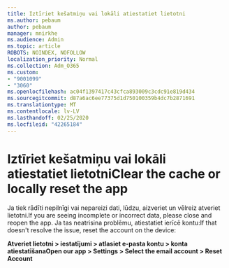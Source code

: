 ```yaml
---
title: Iztīriet kešatmiņu vai lokāli atiestatiet lietotni
ms.author: pebaum
author: pebaum
manager: mnirkhe
ms.audience: Admin
ms.topic: article
ROBOTS: NOINDEX, NOFOLLOW
localization_priority: Normal
ms.collection: Adm_O365
ms.custom:
- "9001099"
- "3060"
ms.openlocfilehash: ac04f1397417c43cfca893009c3cdc91e819d434
ms.sourcegitcommit: d87a6ac6ee77375d1d750100359b4dc7b2871691
ms.translationtype: MT
ms.contentlocale: lv-LV
ms.lasthandoff: 02/25/2020
ms.locfileid: "42265184"
---
```

# <a name="clear-the-cache-or-locally-reset-the-app"></a><span data-ttu-id="aa03d-102">Iztīriet kešatmiņu vai lokāli atiestatiet lietotni</span><span class="sxs-lookup"><span data-stu-id="aa03d-102">Clear the cache or locally reset the app</span></span>

<span data-ttu-id="aa03d-103">Ja tiek rādīti nepilnīgi vai nepareizi dati, lūdzu, aizveriet un vēlreiz atveriet lietotni.</span><span class="sxs-lookup"><span data-stu-id="aa03d-103">If you are seeing incomplete or incorrect data, please close and reopen the app.</span></span>  <span data-ttu-id="aa03d-104">Ja tas neatrisina problēmu, atiestatiet ierīcē kontu:</span><span class="sxs-lookup"><span data-stu-id="aa03d-104">If that doesn't resolve the issue, reset the account on the device:</span></span> 

<span data-ttu-id="aa03d-105">**Atveriet lietotni > iestatījumi > atlasiet e-pasta kontu > konta atiestatīšana**</span><span class="sxs-lookup"><span data-stu-id="aa03d-105">**Open our app > Settings > Select the email account > Reset Account**</span></span>